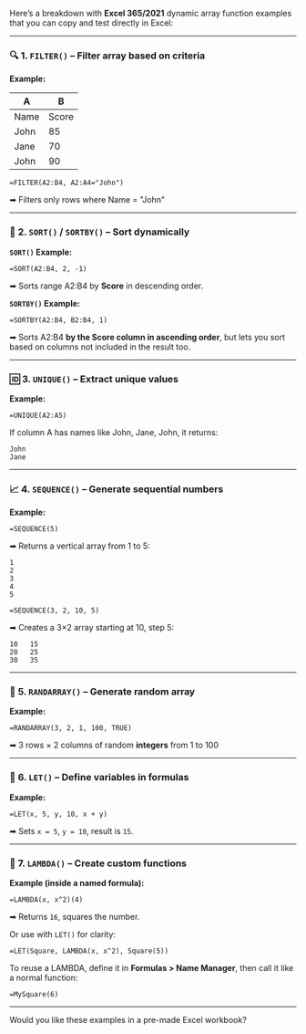 Here’s a breakdown with **Excel 365/2021** dynamic array function examples that you can copy and test directly in Excel:

---

### 🔍 **1. `FILTER()` – Filter array based on criteria**

**Example:**

| A    | B     |
| ---- | ----- |
| Name | Score |
| John | 85    |
| Jane | 70    |
| John | 90    |

```excel
=FILTER(A2:B4, A2:A4="John")
```

➡ Filters only rows where Name = "John"

---

### 🔢 **2. `SORT()` / `SORTBY()` – Sort dynamically**

**`SORT()` Example:**

```excel
=SORT(A2:B4, 2, -1)
```

➡ Sorts range A2\:B4 by **Score** in descending order.

**`SORTBY()` Example:**

```excel
=SORTBY(A2:B4, B2:B4, 1)
```

➡ Sorts A2\:B4 **by the Score column in ascending order**, but lets you sort based on columns not included in the result too.

---

### 🆔 **3. `UNIQUE()` – Extract unique values**

**Example:**

```excel
=UNIQUE(A2:A5)
```

If column A has names like John, Jane, John, it returns:

```
John
Jane
```

---

### 📈 **4. `SEQUENCE()` – Generate sequential numbers**

**Example:**

```excel
=SEQUENCE(5)
```

➡ Returns a vertical array from 1 to 5:

```
1  
2  
3  
4  
5
```

```excel
=SEQUENCE(3, 2, 10, 5)
```

➡ Creates a 3×2 array starting at 10, step 5:

```
10   15  
20   25  
30   35
```

---

### 🎲 **5. `RANDARRAY()` – Generate random array**

**Example:**

```excel
=RANDARRAY(3, 2, 1, 100, TRUE)
```

➡ 3 rows × 2 columns of random **integers** from 1 to 100

---

### 🧮 **6. `LET()` – Define variables in formulas**

**Example:**

```excel
=LET(x, 5, y, 10, x + y)
```

➡ Sets `x = 5`, `y = 10`, result is `15`.

---

### 🔧 **7. `LAMBDA()` – Create custom functions**

**Example (inside a named formula):**

```excel
=LAMBDA(x, x^2)(4)
```

➡ Returns `16`, squares the number.

Or use with `LET()` for clarity:

```excel
=LET(Square, LAMBDA(x, x^2), Square(5))
```

To reuse a LAMBDA, define it in **Formulas > Name Manager**, then call it like a normal function:

```excel
=MySquare(6)
```

---

Would you like these examples in a pre-made Excel workbook?
